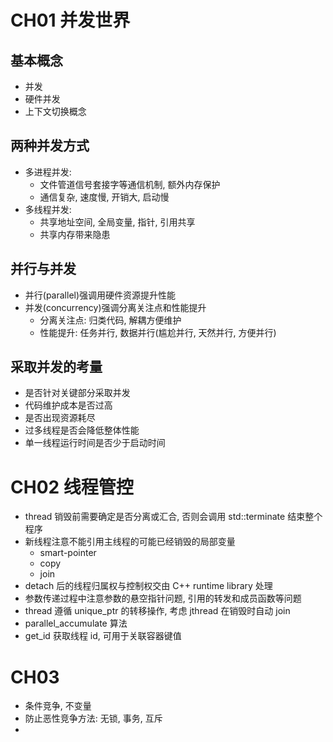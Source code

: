 # CH01 并发世界
## 基本概念
- 并发 
- 硬件并发
- 上下文切换概念

## 两种并发方式
- 多进程并发:
  - 文件管道信号套接字等通信机制, 额外内存保护
  - 通信复杂, 速度慢, 开销大, 启动慢
- 多线程并发:
  - 共享地址空间, 全局变量, 指针, 引用共享
  - 共享内存带来隐患
 
## 并行与并发
- 并行(parallel)强调用硬件资源提升性能
- 并发(concurrency)强调分离关注点和性能提升
  - 分离关注点: 归类代码, 解耦方便维护
  - 性能提升: 任务并行, 数据并行(尴尬并行, 天然并行, 方便并行)

## 采取并发的考量
- 是否针对关键部分采取并发
- 代码维护成本是否过高
- 是否出现资源耗尽
- 过多线程是否会降低整体性能
- 单一线程运行时间是否少于启动时间

# CH02 线程管控
- thread 销毁前需要确定是否分离或汇合, 否则会调用 std::terminate 结束整个程序
- 新线程注意不能引用主线程的可能已经销毁的局部变量
  - smart-pointer
  - copy
  - join
- detach 后的线程归属权与控制权交由 C++ runtime library 处理
- 参数传递过程中注意参数的悬空指针问题, 引用的转发和成员函数等问题
- thread 遵循 unique_ptr 的转移操作, 考虑 jthread 在销毁时自动 join
- parallel_accumulate 算法
- get_id 获取线程 id, 可用于关联容器键值

# CH03 
- 条件竞争, 不变量
- 防止恶性竞争方法: 无锁, 事务, 互斥
- 